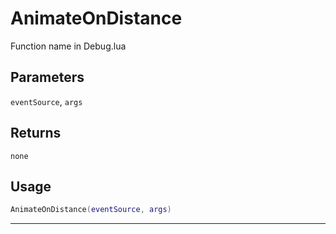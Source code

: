 # AnimateOnDistance
Function name in Debug.lua
## Parameters
`eventSource`, `args`
## Returns
`none`
## Usage
```lua
AnimateOnDistance(eventSource, args)
```
---
